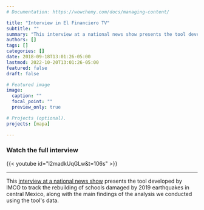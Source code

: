 ```yaml
---
# Documentation: https://wowchemy.com/docs/managing-content/

title: "Interview in El Financiero TV"
subtitle: ""
summary: "This interview at a national news show presents the tool developed by IMCO to track the rebuilding of schools damaged by  2019 earthquakes in central Mexico, along with the main findings of the analysis we conducted using the tool's data."
authors: []
tags: []
categories: []
date: 2018-09-18T13:01:26-05:00
lastmod: 2022-10-20T13:01:26-05:00
featured: false
draft: false

# Featured image
image:
  caption: ""
  focal_point: ""
  preview_only: true

# Projects (optional).
projects: [mapa]

---
```

### Watch the full interview

{{< youtube id="l2madkUqGLw&t=106s" >}}

---

This [interview at a national news show](https://www.youtube.com/watch?v=l2madkUqGLw&t=106s) presents the tool developed by IMCO to track the rebuilding of schools damaged by  2019 earthquakes in central Mexico, along with the main findings of the analysis we conducted using the tool's data.
